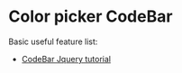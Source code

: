 # Color picker CodeBar

Basic useful feature list:

 * [CodeBar Jquery tutorial](http://tutorials.codebar.io/js/lesson3/tutorial.html)
